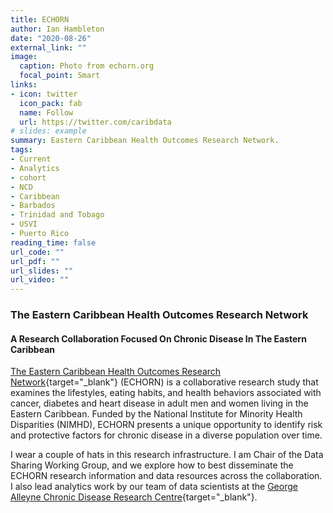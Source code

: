 ```yaml
---
title: ECHORN
author: Ian Hambleton
date: "2020-08-26"
external_link: ""
image:
  caption: Photo from echorn.org
  focal_point: Smart
links:
- icon: twitter
  icon_pack: fab
  name: Follow
  url: https://twitter.com/caribdata
# slides: example
summary: Eastern Caribbean Health Outcomes Research Network.
tags:
- Current
- Analytics
- cohort
- NCD
- Caribbean
- Barbados
- Trinidad and Tobago
- USVI
- Puerto Rico
reading_time: false
url_code: ""
url_pdf: ""
url_slides: ""
url_video: ""
---
```


### The Eastern Caribbean Health Outcomes Research Network
#### A Research Collaboration Focused On Chronic Disease In The Eastern Caribbean
[The Eastern Caribbean Health Outcomes Research Network](http://echorn.org/){target="_blank"} (ECHORN) is a collaborative research study that examines the lifestyles, eating habits, and health behaviors associated with cancer, diabetes and heart disease in adult men and women living in the Eastern Caribbean. Funded by the National Institute for Minority Health Disparities (NIMHD), ECHORN presents a unique opportunity to identify risk and protective factors for chronic disease in a diverse population over time.

I wear a couple of hats in this research infrastructure. I am Chair of the Data Sharing Working Group, and we explore how to best disseminate the ECHORN research information and data resources across the collaboration. I also lead analytics work by our team of data scientists at the [George Alleyne Chronic Disease Research Centre](https://uwi.edu/cdrc/){target="_blank"}. 


